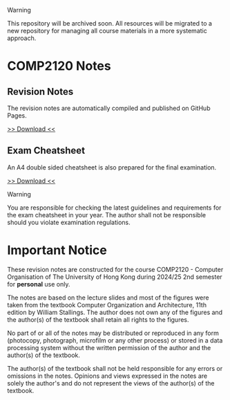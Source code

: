 > [!warning]
> This repository will be archived soon. All resources will be migrated to a new repository
> for managing all course materials in a more systematic approach.

# COMP2120 Notes

## Revision Notes

The revision notes are automatically compiled and published on GitHub Pages.

[>> Download <<](https://shingzhanho.github.io/COMP2120-Notes/COMP2120-Notes.pdf)

## Exam Cheatsheet

An A4 double sided cheatsheet is also prepared for the final examination.

[>> Download <<](https://shingzhanho.github.io/COMP2120-Notes/COMP2120-Cheatsheet.pdf)

> [!warning]
> You are responsible for checking the latest guidelines and requirements for the exam
> cheatsheet in your year.
> The author shall not be responsible should you violate examination regulations.

# Important Notice

These revision notes are constructed for the course COMP2120 - Computer Organisation
of The University of Hong Kong during 2024/25 2nd semester for **personal** use only.

The notes are based on the lecture slides and most of the figures were taken from the
textbook Computer Organization and Architecture, 11th edition by William Stallings.
The author does not own any of the figures and the author(s) of the textbook shall
retain all rights to the figures.

No part of or all of the notes may be distributed or reproduced in any form (photocopy,
photograph, microfilm or any other process) or stored in a data processing system
without the written permission of the author and the author(s) of the textbook.

The author(s) of the textbook shall not be held responsible for any errors or omissions
in the notes. Opinions and views expressed in the notes are solely the author's and
do not represent the views of the author(s) of the textbook.
